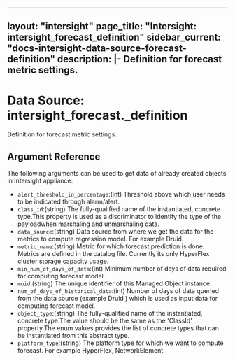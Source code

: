 
---
layout: "intersight"
page_title: "Intersight: intersight_forecast_definition"
sidebar_current: "docs-intersight-data-source-forecast-definition"
description: |-
Definition for forecast metric settings.
---

# Data Source: intersight_forecast._definition
Definition for forecast metric settings.
## Argument Reference
The following arguments can be used to get data of already created objects in Intersight appliance:
* `alert_threshold_in_percentage`:(int) Threshold above which user needs to be indicated through alarm/alert. 
* `class_id`:(string) The fully-qualified name of the instantiated, concrete type.This property is used as a discriminator to identify the type of the payloadwhen marshaling and unmarshaling data. 
* `data_source`:(string) Data source from where we get the data for the metrics to compute regression model. For example Druid. 
* `metric_name`:(string) Metric for which forecast prediction is done. Metrics are defined in the catalog file. Currently its only HyperFlex cluster storage capacity usage. 
* `min_num_of_days_of_data`:(int) Minimum number of days of data required for computing forecast model. 
* `moid`:(string) The unique identifier of this Managed Object instance. 
* `num_of_days_of_historical_data`:(int) Number of days of data queried from the data source (example Druid ) which is used as input data for computing forecast model. 
* `object_type`:(string) The fully-qualified name of the instantiated, concrete type.The value should be the same as the 'ClassId' property.The enum values provides the list of concrete types that can be instantiated from this abstract type. 
* `platform_type`:(string) The platform type for which we want to compute forecast. For example HyperFlex, NetworkElement. 
